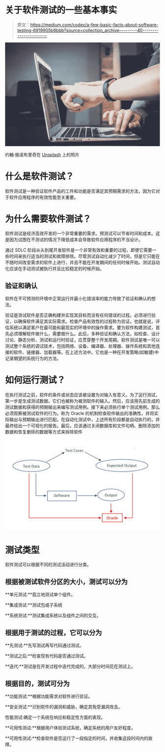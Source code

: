# 关于软件测试的一些基本事实

> 原文：<https://medium.com/codex/a-few-basic-facts-about-software-testing-6919905b6bbb?source=collection_archive---------40----------------------->

![](img/0b08b5128606a286e4bca2396d0fbb7f.png)

约翰·施诺布里奇在 [Unsplash](https://unsplash.com/s/photos/softwre-quality-assurance?utm_source=unsplash&utm_medium=referral&utm_content=creditCopyText) 上的照片

# **什么是软件测试？**

软件测试是一种验证软件产品的工件和功能是否满足其预期需求的方法，因为它对于软件应用程序的有效性能至关重要。

# 为什么需要软件测试？

软件测试是经济高效开发的一个非常重要的需求。预测试可以节省时间和成本。这是因为试图在不测试的情况下降低成本会导致软件应用程序的不当设计。

通过 SDLC 阶段从头到尾开发软件是一个非常有效和重要的过程，即使它需要一些时间来执行适当的测试和故障排除。尽管测试自动化减少了时间，但是它只能在不随时间改变需求的软件上进行，并且不能在开发期间的任何时候开始。测试自动化应该在手动测试被执行并且比较稳定的时候开始。

## **验证和确认**

软件在不可预测的环境中正常运行并最小化错误率的能力导致了验证和确认的想法。

验证是测试软件是否正确构建并实现其目标而没有任何错误的过程。必须进行验证，以确保软件满足其实际需求。检查产品有效性的过程称为验证。也就是说，评估系统以满足客户在最可能和最现实的环境中的操作需求。要为软件构建测试，首先必须理解软件做什么，需要做什么。此后，多种验证和确认方法，如检查、设计讨论、静态分析、测试和运行时验证，应贯穿整个开发周期。软件测试是唯一可以测试整个系统的调试技术，包括网络、设备、编译器、处理器、操作系统和其他连接的软件、链接器、加载器等。在上述方法中。它也是一种在开发策略(如敏捷)中记录期望的系统行为的方法。

# **如何运行测试？**

在执行测试之前，软件的条件或状态应该被设置为对输入有意义。为了运行测试，第一步是生成测试数据。它们也被称为被测软件的输入。然后，应该用先前生成的测试数据和获得的预期输出来编写测试用例。接下来必须执行单个测试用例。那么必须观察被测试软件的行为。称为 Oracle 的机制检查软件输出的准确性，并将实际输出与预期输出进行匹配。在自动化测试中，上述所有阶段都是自动执行的，并最终给出一个可视化的报告。最后，应该通过关闭数据库和文件句柄、删除添加的数据和恢复删除的数据等方式来拆除软件

![](img/963233b9b2697788e59d52de249dbad3.png)

# **测试类型**

软件测试可以根据不同的测试活动进行分类。

## 根据被测试软件分区的大小，测试可以分为

**单元测试:**孤立地测试单个组件。

**集成测试:**测试包或子系统

**系统测试:**测试集成系统以及组件之间的交互。

## 根据用于测试的过程，它可以分为

**先测试:**先写测试再写代码通过测试。

**测试之后:**检查现有代码是否通过测试。

**迭代:**测试是在开发过程中迭代完成的。大部分时间花在测试上。

## 根据目的，测试可分为

**功能测试:**根据功能需求对软件进行验证。

**安全测试:**识别软件的漏洞和威胁，确定其免受漏洞攻击。

性能测试:确定一个系统在响应和稳定性方面的表现。

**可用性测试:**根据用户体验测试系统，确定系统的用户友好程度。

**可用性测试:**检查软件是否运行了一段指定的时间，并收集这段时间内的故障。